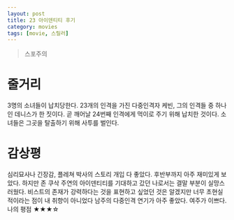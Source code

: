 ```yaml
---
layout: post
title: 23 아이덴티티 후기  
category: movies
tags: [movie, 스릴러]
---
```


> 스포주의

# 줄거리
3명의 소녀들이 납치당한다. 23개의 인격을 가진 다중인격자 케빈, 그의 인격들 중 하나인 데니스가 한 짓이다.
곧 깨어날 24번째 인격에게 먹이로 주기 위해 납치한 것이다. 소녀들은 그곳을 탈출하기 위해 사투를 벌인다.

# 감상평
심리묘사나 긴장감, 플레쳐 박사의 스토리 개입 다 좋았다.
후반부까지 아주 재미있게 보았다.
하지만 존 쿠삭 주연의 아이덴티티를 기대하고 갔던 나로서는 결말 부분이 실망스러웠다.
비스트의 존재가 강력하다는 것을 표현하고 싶었던 것은 알겠지만 너무 초현실적이라는 점이 내 취향이 아니었다
남주의 다중인격 연기가 아주 좋았다. 
여주가 이쁘다.
나의 평점 ★★★☆
